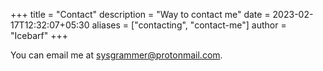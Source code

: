 +++
title = "Contact"
description = "Way to contact me"
date = 2023-02-17T12:32:07+05:30
aliases = ["contacting", "contact-me"]
author = "Icebarf"
+++

You can email me at [sysgrammer@protonmail.com](mailto:sysgrammer@protonmail.com).